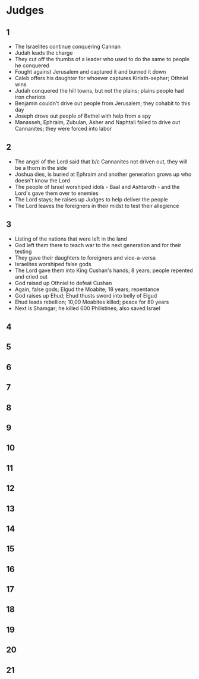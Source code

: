 # Judges

## 1
- The Israelites continue conquering Cannan
- Judah leads the charge
- They cut off the thumbs of a leader who used to do the same to people he conquered
- Fought against Jerusalem and captured it and burned it down
- Caleb offers his daughter for whoever captures Kiriath-sepher; Othniel wins
- Judah conquered the hill towns, but not the plains; plains people had iron chariots
- Benjamin couldn't drive out people from Jerusalem; they cohabit to this day
- Joseph drove out people of Bethel with help from a spy
- Manasseh, Ephraim, Zubulan, Asher and Naphtali failed to drive out Cannanites; they were forced into labor

## 2

- The angel of the Lord said that b/c Cannanites not driven out, they will be a thorn in the side
- Joshua dies, is buried at Ephraim and another generation grows up who doesn't know the Lord
- The people of Israel worshiped idols - Baal and Ashtaroth - and the Lord's gave them over to enemies
- The Lord stays; he raises up Judges to help deliver the people
- The Lord leaves the foreigners in their midst to test their allegience

## 3

- Listing of the nations that were left in the land
- God left them there to teach war to the next generation and for their testing
- They gave their daughters to foreigners and vice-a-versa
- Israelites worshiped false gods
- The Lord gave them into King Cushan's hands; 8 years; people repented and cried out
- God raised up Othniel to defeat Cushan
- Again, false gods; Elgud the Moabite; 18 years; repentance
- God raises up Ehud; Ehud thusts sword into belly of Elgud
- Ehud leads rebellion; 10,00 Moabites killed; peace for 80 years
- Next is Shamgar; he killed 600 Philistines; also saved Israel

## 4

## 5

## 6

## 7

## 8

## 9

## 10

## 11

## 12

## 13

## 14

## 15

## 16

## 17

## 18

## 19

## 20

## 21
